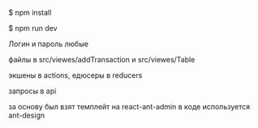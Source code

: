 $ npm install

$ npm run dev

Логин и пароль любые

файлы в src/viewes/addTransaction и src/viewes/Table

экшены в actions, едюсеры в reducers
 
запросы в api


за основу был взят темплейт на react-ant-admin
в коде используется ant-design